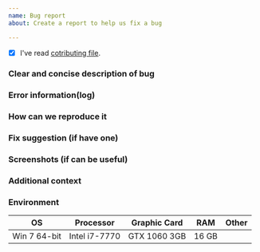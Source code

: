 ```yaml
---
name: Bug report
about: Create a report to help us fix a bug

---
```


- [x] I've read [cotributing file](https://github.com/Prastiwar/ForgeModGenerator/tree/master/.github/CONTRIBUTING.md).
### **Clear and concise description of bug**

### **Error information(log)**

### **How can we reproduce it**

### **Fix suggestion (if have one)**

### **Screenshots (if can be useful)**

### **Additional context**

### **Environment**

|OS|Processor|Graphic Card|RAM|Other|
| --- | --- | --- | --- | --- |
| Win 7 64-bit | Intel i7-7770 | GTX 1060 3GB | 16 GB | |
